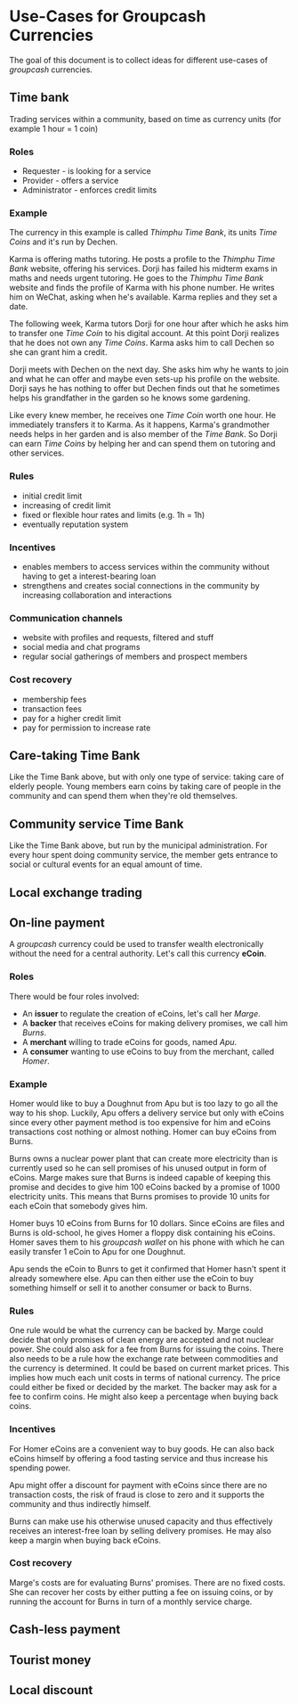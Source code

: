 # Use-Cases for Groupcash Currencies

The goal of this document is to collect ideas for different use-cases of *groupcash* currencies.

## Time bank

Trading services within a community, based on time as currency units (for example 1 hour = 1 coin)

### Roles

* Requester - is looking for a service
* Provider - offers a service
* Administrator - enforces credit limits

### Example

The currency in this example is called *Thimphu Time Bank*, its units *Time Coins* and it's run by Dechen.

Karma is offering maths tutoring. He posts a profile to the *Thimphu Time Bank* website, offering his services. Dorji has failed his midterm exams in maths and needs urgent tutoring. He goes to the *Thimphu Time Bank* website and finds the profile of Karma with his phone number. He writes him on WeChat, asking when he's available. Karma replies and they set a date.

The following week, Karma tutors Dorji for one hour after which he asks him to transfer one *Time Coin* to his digital account. At this point Dorji realizes that he does not own any *Time Coins*. Karma asks him to call Dechen so she can grant him a credit.

Dorji meets with Dechen on the next day. She asks him why he wants to join and what he can offer and maybe even sets-up his profile on the website. Dorji says he has nothing to offer but Dechen finds out that he sometimes helps his grandfather in the garden so he knows some gardening.

Like every knew member, he receives one *Time Coin* worth one hour. He immediately transfers it to Karma. As it happens, Karma's grandmother needs helps in her garden and is also member of the *Time Bank*. So Dorji can earn *Time Coins* by helping her and can spend them on tutoring and other services.

### Rules

* initial credit limit
* increasing of credit limit
* fixed or flexible hour rates and limits (e.g. 1h = 1h)
* eventually reputation system

### Incentives

* enables members to access services within the community without having to get a interest-bearing loan
* strengthens and creates social connections in the community by increasing collaboration and interactions

### Communication channels

* website with profiles and requests, filtered and stuff
* social media and chat programs
* regular social gatherings of members and prospect members

### Cost recovery

* membership fees
* transaction fees
* pay for a higher credit limit
* pay for permission to increase rate

## Care-taking Time Bank

Like the Time Bank above, but with only one type of service: taking care of elderly people. Young members earn coins by taking care of people in the community and can spend them when they're old themselves.

## Community service Time Bank

Like the Time Bank above, but run by the municipal administration. For every hour spent doing community service, the member gets entrance to social or cultural events for an equal amount of time.

## Local exchange trading

## On-line payment

A *groupcash* currency could be used to transfer wealth electronically without the need for a central authority. Let's call this currency **eCoin**. 

### Roles

There would be four roles involved:

* An **issuer** to regulate the creation of eCoins, let's call her *Marge*.
* A **backer** that receives eCoins for making delivery promises, we call him *Burns*.
* A **merchant** willing to trade eCoins for goods, named *Apu*.
* A **consumer** wanting to use eCoins to buy from the merchant, called *Homer*.

### Example

Homer would like to buy a Doughnut from Apu but is too lazy to go all the way to his shop. Luckily, Apu offers a delivery service but only with eCoins since every other payment method is too expensive for him and eCoins transactions cost nothing or almost nothing. Homer can buy eCoins from Burns.

Burns owns a nuclear power plant that can create more electricity than is currently used so he can sell promises of his unused output in form of eCoins. Marge makes sure that Burns is indeed capable of keeping this promise and decides to give him 100 eCoins backed by a promise of 1000 electricity units. This means that Burns promises to provide 10 units for each eCoin that somebody gives him.

Homer buys 10 eCoins from Burns for 10 dollars. Since eCoins are files and Burns is old-school, he gives Homer a floppy disk containing his eCoins. Homer saves them to his *groupcash wallet* on his phone with which he can easily transfer 1 eCoin to Apu for one Doughnut.

Apu sends the eCoin to Bunrs to get it confirmed that Homer hasn't spent it already somewhere else. Apu can then either use the eCoin to buy something himself or sell it to another consumer or back to Burns.

### Rules

One rule would be what the currency can be backed by. Marge could decide that only promises of clean energy are accepted and not nuclear power. She could also ask for a fee from Burns for issuing the coins. There also needs to be a rule how the exchange rate between commodities and the currency is determined. It could be based on current market prices. This implies how much each unit costs in terms of national currency. The price could either be fixed or decided by the market. The backer may ask for a fee to confirm coins. He might also keep a percentage when buying back coins.

### Incentives

For Homer eCoins are a convenient way to buy goods. He can also back eCoins himself by offering a food tasting service and thus increase his spending power.

Apu might offer a discount for payment with eCoins since there are no transaction costs, the risk of fraud is close to zero and it supports the community and thus indirectly himself.

Burns can make use his otherwise unused capacity and thus effectively receives an interest-free loan by selling delivery promises. He may also keep a margin when buying back eCoins.

### Cost recovery

Marge's costs are for evaluating Burns' promises. There are no fixed costs. She can recover her costs by either putting a fee on issuing coins, or by running the account for Burns in turn of a monthly service charge.

## Cash-less payment

## Tourist money

## Local discount